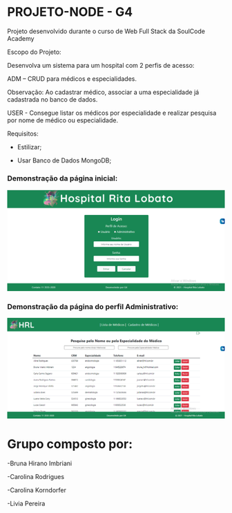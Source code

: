 # PROJETO-NODE - G4

Projeto desenvolvido durante o curso de Web Full Stack da SoulCode Academy

Escopo do Projeto:

Desenvolva um sistema para um hospital com 2 perfis de acesso:

ADM – CRUD para médicos e especialidades.

Observação: Ao cadastrar médico, associar a uma especialidade já cadastrada no banco de dados.

USER - Consegue listar os médicos por especialidade e realizar pesquisa por nome de médico ou especialidade.


Requisitos:

- Estilizar;

- Usar Banco de Dados MongoDB;

### Demonstração da página inicial:

![Demosntração da página index](https://github.com/NodeJs-Grupo-04/PROJETO-NODE---G4/blob/main/assets/print-Readme.png)

### Demonstração da página do perfil Administrativo:

![Demosntração do Perfil Administrativo](https://github.com/NodeJs-Grupo-04/PROJETO-NODE---G4/blob/main/assets/print-Readme2.png)


# Grupo composto por:
-Bruna Hirano Imbriani

-Carolina Rodrigues

-Carolina Korndorfer

-Livia Pereira
